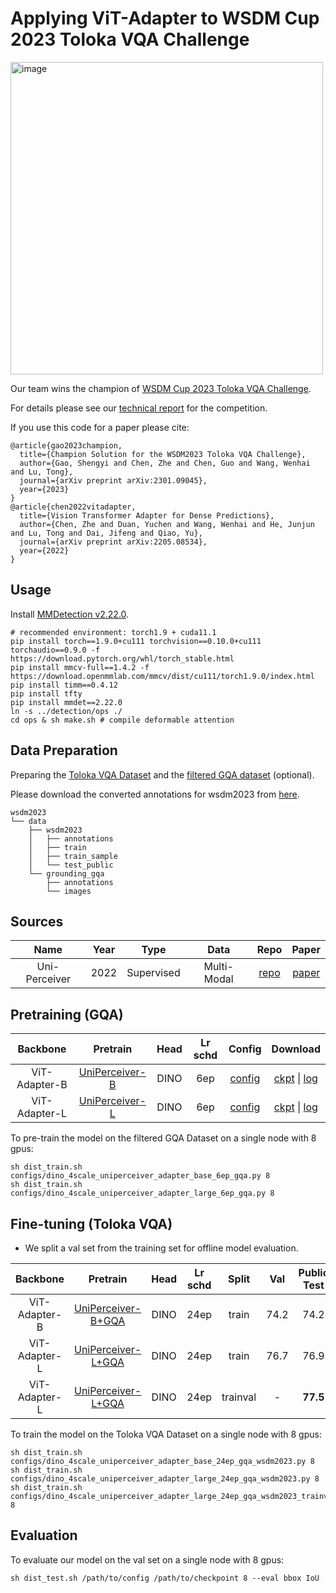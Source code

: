 # Applying ViT-Adapter to WSDM Cup 2023 Toloka VQA Challenge

<img width="500" alt="image" src="https://user-images.githubusercontent.com/43984223/213874986-9f6b5e75-409d-44b1-ba85-df4441dd7ebb.png">

Our team wins the champion of [WSDM Cup 2023 Toloka VQA Challenge](https://codalab.lisn.upsaclay.fr/competitions/7434#learn_the_details).

For details please see our [technical report](https://arxiv.org/abs/2301.09045) for the competition.

If you use this code for a paper please cite:

```
@article{gao2023champion,
  title={Champion Solution for the WSDM2023 Toloka VQA Challenge},
  author={Gao, Shengyi and Chen, Zhe and Chen, Guo and Wang, Wenhai and Lu, Tong},
  journal={arXiv preprint arXiv:2301.09045},
  year={2023}
}
@article{chen2022vitadapter,
  title={Vision Transformer Adapter for Dense Predictions},
  author={Chen, Zhe and Duan, Yuchen and Wang, Wenhai and He, Junjun and Lu, Tong and Dai, Jifeng and Qiao, Yu},
  journal={arXiv preprint arXiv:2205.08534},
  year={2022}
}
```

## Usage

Install [MMDetection v2.22.0](https://github.com/open-mmlab/mmdetection/tree/v2.22.0).

```
# recommended environment: torch1.9 + cuda11.1
pip install torch==1.9.0+cu111 torchvision==0.10.0+cu111 torchaudio==0.9.0 -f https://download.pytorch.org/whl/torch_stable.html
pip install mmcv-full==1.4.2 -f https://download.openmmlab.com/mmcv/dist/cu111/torch1.9.0/index.html
pip install timm==0.4.12
pip install tfty
pip install mmdet==2.22.0
ln -s ../detection/ops ./
cd ops & sh make.sh # compile deformable attention
```

## Data Preparation

Preparing the [Toloka VQA Dataset](https://zenodo.org/record/7113781#.Y8tiVOxBz0o) and the [filtered GQA dataset](https://1drv.ms/u/s!Aj8E_V3ugAGMi-tD-d3w1c2wKyEciA?e=0MCCvS) (optional).

Please download the converted annotations for wsdm2023 from [here](https://github.com/czczup/ViT-Adapter/releases/download/wsdm2023/annotations.zip).

```
wsdm2023
└── data
    ├── wsdm2023
    │   ├── annotations
    │   ├── train
    │   ├── train_sample
    │   └── test_public
    └── grounding_gqa
        ├── annotations
        └── images
```

## Sources

|     Name      | Year |    Type    |    Data     |                            Repo                            |                                                                                      Paper                                                                                      |
| :-----------: | :--: | :--------: | :---------: | :--------------------------------------------------------: | :-----------------------------------------------------------------------------------------------------------------------------------------------------------------------------: |
| Uni-Perceiver | 2022 | Supervised | Multi-Modal | [repo](https://github.com/fundamentalvision/Uni-Perceiver) | [paper](https://openaccess.thecvf.com/content/CVPR2022/papers/Zhu_Uni-Perceiver_Pre-Training_Unified_Architecture_for_Generic_Perception_for_Zero-Shot_and_CVPR_2022_paper.pdf) |

## Pretraining (GQA)

|   Backbone    |                                                                       Pretrain                                                                        | Head | Lr schd |                                Config                                 |                                                                                                                  Download                                                                                                                   |
| :-----------: | :---------------------------------------------------------------------------------------------------------------------------------------------------: | :--: | :-----: | :-------------------------------------------------------------------: | :-----------------------------------------------------------------------------------------------------------------------------------------------------------------------------------------------------------------------------------------: |
| ViT-Adapter-B | [UniPerceiver-B](https://github.com/czczup/ViT-Adapter/releases/download/wsdm2023/uni-perceiver-base-L12-H768-224size-torch-pretrained_converted.pth) | DINO |   6ep   | [config](./configs/dino_4scale_uniperceiver_adapter_base_6ep_gqa.py)  |  [ckpt](https://github.com/czczup/ViT-Adapter/releases/download/wsdm2023/dino_4scale_uniperceiver_adapter_base_6ep_gqa.pth) \| [log](https://huggingface.co/czczup/ViT-Adapter/raw/main/dino_4scale_uniperceiver_adapter_base_6ep_gqa.log)  |
| ViT-Adapter-L |   [UniPerceiver-L](https://github.com/czczup/ViT-Adapter/releases/download/wsdm2023/uni-perceiver-large-L24-H1024-224size-pretrained_converted.pth)   | DINO |   6ep   | [config](./configs/dino_4scale_uniperceiver_adapter_large_6ep_gqa.py) | [ckpt](https://github.com/czczup/ViT-Adapter/releases/download/wsdm2023/dino_4scale_uniperceiver_adapter_large_6ep_gqa.pth) \| [log](https://huggingface.co/czczup/ViT-Adapter/raw/main/dino_4scale_uniperceiver_adapter_large_6ep_gqa.log) |

To pre-train the model on the filtered GQA Dataset on a single node with 8 gpus:

```shell
sh dist_train.sh configs/dino_4scale_uniperceiver_adapter_base_6ep_gqa.py 8
sh dist_train.sh configs/dino_4scale_uniperceiver_adapter_large_6ep_gqa.py 8
```

## Fine-tuning (Toloka VQA)

- We split a val set from the training set for offline model evaluation.

|   Backbone    |                                                                 Pretrain                                                                  | Head | Lr schd |  Split   | Val  | Public Test | Private Test |                                          Config                                          |                                                                                                                                     Download                                                                                                                                      |
| :-----------: | :---------------------------------------------------------------------------------------------------------------------------------------: | :--: | :-----: | :------: | :--: | :---------: | :----------: | :--------------------------------------------------------------------------------------: | :-------------------------------------------------------------------------------------------------------------------------------------------------------------------------------------------------------------------------------------------------------------------------------: |
| ViT-Adapter-B | [UniPerceiver-B+GQA](https://github.com/czczup/ViT-Adapter/releases/download/wsdm2023/dino_4scale_uniperceiver_adapter_base_6ep_gqa.pth)  | DINO |  24ep   |  train   | 74.2 |    74.2     |      -       |      [config](./configs/dino_4scale_uniperceiver_adapter_base_24ep_gqa_wsdm2023.py)      |           [ckpt](https://github.com/czczup/ViT-Adapter/releases/download/wsdm2023/dino_4scale_uniperceiver_adapter_base_24ep_gqa_wsdm2023.pth) \| [log](https://huggingface.co/czczup/ViT-Adapter/raw/main/dino_4scale_uniperceiver_adapter_base_24ep_gqa_wsdm2023.log)           |
| ViT-Adapter-L | [UniPerceiver-L+GQA](https://github.com/czczup/ViT-Adapter/releases/download/wsdm2023/dino_4scale_uniperceiver_adapter_large_6ep_gqa.pth) | DINO |  24ep   |  train   | 76.7 |    76.9     |      -       |     [config](./configs/dino_4scale_uniperceiver_adapter_large_24ep_gqa_wsdm2023.py)      |          [ckpt](https://github.com/czczup/ViT-Adapter/releases/download/wsdm2023/dino_4scale_uniperceiver_adapter_large_24ep_gqa_wsdm2023.pth) \| [log](https://huggingface.co/czczup/ViT-Adapter/raw/main/dino_4scale_uniperceiver_adapter_large_24ep_gqa_wsdm2023.log)          |
| ViT-Adapter-L | [UniPerceiver-L+GQA](https://github.com/czczup/ViT-Adapter/releases/download/wsdm2023/dino_4scale_uniperceiver_adapter_large_6ep_gqa.pth) | DINO |  24ep   | trainval |  -   |  **77.5**   |  **76.347**  | [config](./configs/dino_4scale_uniperceiver_adapter_large_24ep_gqa_wsdm2023_trainval.py) | [ckpt](https://github.com/czczup/ViT-Adapter/releases/download/wsdm2023/dino_4scale_uniperceiver_adapter_large_24ep_gqa_wsdm2023_trainval.pth) \| [log](https://huggingface.co/czczup/ViT-Adapter/raw/main/dino_4scale_uniperceiver_adapter_large_24ep_gqa_wsdm2023_trainval.log) |

To train the model on the Toloka VQA Dataset on a single node with 8 gpus:

```shell
sh dist_train.sh configs/dino_4scale_uniperceiver_adapter_base_24ep_gqa_wsdm2023.py 8
sh dist_train.sh configs/dino_4scale_uniperceiver_adapter_large_24ep_gqa_wsdm2023.py 8
sh dist_train.sh configs/dino_4scale_uniperceiver_adapter_large_24ep_gqa_wsdm2023_trainval.py 8
```

## Evaluation

To evaluate our model on the val set on a single node with 8 gpus:

```shell
sh dist_test.sh /path/to/config /path/to/checkpoint 8 --eval bbox IoU
```
